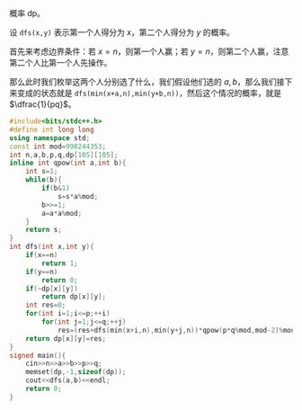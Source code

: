 概率 dp。

设 `dfs(x,y)` 表示第一个人得分为 $x$，第二个人得分为 $y$ 的概率。

首先来考虑边界条件：若 $x=n$，则第一个人赢；若 $y=n$，则第二个人赢，注意第二个人比第一个人先操作。

那么此时我们枚举这两个人分别选了什么，我们假设他们选的 $a,b$，那么我们接下来变成的状态就是 `dfs(min(x+a,n),min(y+b,n))`，然后这个情况的概率，就是 $\dfrac{1}{pq}$。

```cpp
#include<bits/stdc++.h>
#define int long long
using namespace std;
const int mod=998244353;
int n,a,b,p,q,dp[105][105];
inline int qpow(int a,int b){
	int s=1;
	while(b){
		if(b&1)
			s=s*a%mod;
		b>>=1;
		a=a*a%mod;
	}
	return s;
}
int dfs(int x,int y){
	if(x==n)
		return 1;
	if(y==n)
		return 0;
	if(~dp[x][y])
		return dp[x][y];
	int res=0;
	for(int i=1;i<=p;++i)
		for(int j=1;j<=q;++j)
			res=(res+dfs(min(x+i,n),min(y+j,n))*qpow(p*q%mod,mod-2)%mod)%mod;
	return dp[x][y]=res;	
}
signed main(){
	cin>>n>>a>>b>>p>>q;
	memset(dp,-1,sizeof(dp));
	cout<<dfs(a,b)<<endl;
	return 0;
}
```